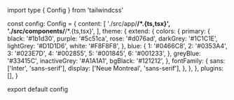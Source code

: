import type { Config } from 'tailwindcss'

const config: Config = {
    content: [
        './src/app/**/*.{ts,tsx}',
        './src/components/**/*.{ts,tsx}',
    ],
    theme: {
        extend: {
            colors: {
              primary: {
                black: '#1b1d30',
                purple: '#5c51ca',
                rose: '#d076ad',
                darkGrey: '#1C1C1E',
                lightGrey: '#D1D1D6',
                white: '#F8F8F8',
              },
              blue: {
                1: '#0466C8',
                2: '#0353A4',
                3: '#023E7D',
                4: '#002855',
                5: '#001845',
                6: '#001233',
              },
              greyBlue: '#33415C',
              inactiveGrey: '#A1A1A1',
              bgBlack: '#121212',
            },
            fontFamily: {
              sans: ['Inter', 'sans-serif'],
              display: ['Neue Montreal', 'sans-serif'],
            },
        },
    },
    plugins: [],
}

export default config